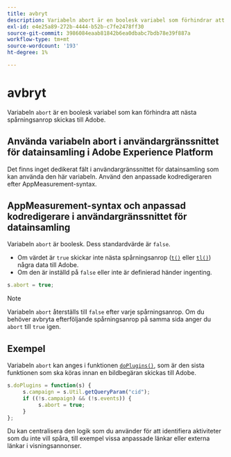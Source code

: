 ```yaml
---
title: avbryt
description: Variabeln abort är en boolesk variabel som förhindrar att en träff skickas till datainsamlingsservrar i Adobe.
exl-id: e4e25a89-272b-4444-b52b-c7fe2478ff30
source-git-commit: 3986084eaab81842b6ea0dbabc7bdb78e39f887a
workflow-type: tm+mt
source-wordcount: '193'
ht-degree: 1%

---
```


# avbryt

Variabeln `abort` är en boolesk variabel som kan förhindra att nästa spårningsanrop skickas till Adobe.

## Använda variabeln abort i användargränssnittet för datainsamling i Adobe Experience Platform

Det finns inget dedikerat fält i användargränssnittet för datainsamling som kan använda den här variabeln. Använd den anpassade kodredigeraren efter AppMeasurement-syntax.

## AppMeasurement-syntax och anpassad kodredigerare i användargränssnittet för datainsamling

Variabeln `abort` är boolesk. Dess standardvärde är `false`.

* Om värdet är `true` skickar inte nästa spårningsanrop ([`t()`](../functions/t-method.md) eller [`tl()`](../functions/tl-method.md)) några data till Adobe.
* Om den är inställd på `false` eller inte är definierad händer ingenting.

```js
s.abort = true;
```

>[!NOTE]
>
>Variabeln `abort` återställs till `false` efter varje spårningsanrop. Om du behöver avbryta efterföljande spårningsanrop på samma sida anger du `abort` till `true` igen.

## Exempel

Variabeln `abort` kan anges i funktionen [`doPlugins()`](../functions/doplugins.md), som är den sista funktionen som ska köras innan en bildbegäran skickas till Adobe.

```js
s.doPlugins = function(s) {
     s.campaign = s.Util.getQueryParam("cid");
     if ((!s.campaign) && (!s.events)) {
          s.abort = true;
     }
};
```

Du kan centralisera den logik som du använder för att identifiera aktiviteter som du inte vill spåra, till exempel vissa anpassade länkar eller externa länkar i visningsannonser.
